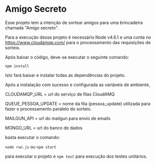 # Amigo Secreto

Esse projeto tem a intenção de sortear amigos para uma brincadeira chamada "Amigo secreto". 

Para a execução desse projeto é necessário Node v4.6.1 e uma conta no https://www.cloudamqp.com/ para o processamento
das requisições de sorteio.  

Após baixar o código, deve-se executar o seguinte comando: 

`npm install` 


Isto fará baixar e instalar todas as dependências do projeto. 

Após a instalação com sucesso e configurada as variáveis de ambiente, 

CLOUDAMQP_URL = url do serviço de filas CloudAMQ 

QUEUE_PESSOA_UPDATE = nome da fila (pessoa_update) utilizada para fazer o processamento paralelo do sorteio. 

MAILGUN_API = url do mailgun para envio de emails

MONGO_URL = url do banco de dados


basta executar o comando: 

`node run.js` ou `npm start` 

para executar o projeto e  `npm test` para execução dos testes unitários. 

